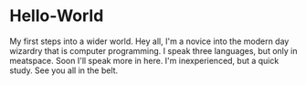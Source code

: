 # Hello-World
My first steps into a wider world.
Hey all, I'm a novice into the modern day wizardry that is computer programming. I speak three languages, but only in meatspace. Soon I'll speak more in here. 
I'm inexperienced, but a quick study. See you all in the belt.
